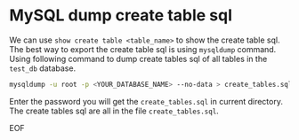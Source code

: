# MySQL dump create table sql
We can use `show create table <table_name>` to show the create table sql. The best way to export
the create table sql is using `mysqldump` command. Using following command to dump create tables 
sql of all tables in the `test_db` database.
```bash
mysqldump -u root -p <YOUR_DATABASE_NAME> --no-data > create_tables.sql 
```
Enter the password you will get the `create_tables.sql` in current directory. The create tables sql 
are all in the file `create_tables.sql`.

EOF